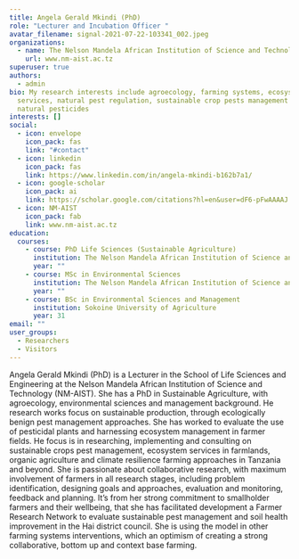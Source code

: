 ```yaml
---
title: Angela Gerald Mkindi (PhD)
role: "Lecturer and Incubation Officer "
avatar_filename: signal-2021-07-22-103341_002.jpeg
organizations:
  - name: The Nelson Mandela African Institution of Science and Technology
    url: www.nm-aist.ac.tz
superuser: true
authors:
  - admin
bio: My research interests include agroecology, farming systems, ecosystem
  services, natural pest regulation, sustainable crop pests management and
  natural pesticides
interests: []
social:
  - icon: envelope
    icon_pack: fas
    link: "#contact"
  - icon: linkedin
    icon_pack: fas
    link: https://www.linkedin.com/in/angela-mkindi-b162b7a1/
  - icon: google-scholar
    icon_pack: ai
    link: https://scholar.google.com/citations?hl=en&user=dF6-pFwAAAAJ
  - icon: NM-AIST
    icon_pack: fab
    link: www.nm-aist.ac.tz
education:
  courses:
    - course: PhD Life Sciences (Sustainable Agriculture)
      institution: The Nelson Mandela African Institution of Science and Technology
      year: ""
    - course: MSc in Environmental Sciences
      institution: The Nelson Mandela African Institution of Science and Technology
      year: ""
    - course: BSc in Environmental Sciences and Management
      institution: Sokoine University of Agriculture
      year: 31
email: ""
user_groups:
  - Researchers
  - Visitors
---
```

Angela Gerald Mkindi (PhD) is a Lecturer in the School of Life Sciences and Engineering at the Nelson Mandela African Institution of Science and Technology (NM-AIST). She has a PhD in Sustainable Agriculture, with agroecology, environmental sciences and management background. He research works focus on sustainable production, through ecologically benign pest management approaches. She has worked to evaluate the use of pesticidal plants and harnessing ecosystem management in farmer fields. He focus is in researching, implementing and consulting on sustainable crops pest management, ecosystem services in farmlands, organic agriculture and climate resilience farming approaches in Tanzania and beyond. She is passionate about collaborative research, with maximum involvement of farmers in all research stages, including problem identification, designing goals and approaches, evaluation and monitoring, feedback and planning. It’s from her strong commitment to smallholder farmers and their wellbeing, that she has facilitated development a Farmer Research Network to evaluate sustainable pest management and soil health improvement in the Hai district council. She is using the model in other farming systems interventions, which an optimism of creating a strong collaborative, bottom up and context base farming.